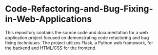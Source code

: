 # Code-Refactoring-and-Bug-Fixing-in-Web-Applications
This repository contains the source code and documentation for a web application project focused on demonstrating code refactoring and bug fixing techniques. The project utilizes Flask, a Python web framework, for the backend and HTML/CSS for the frontend.
